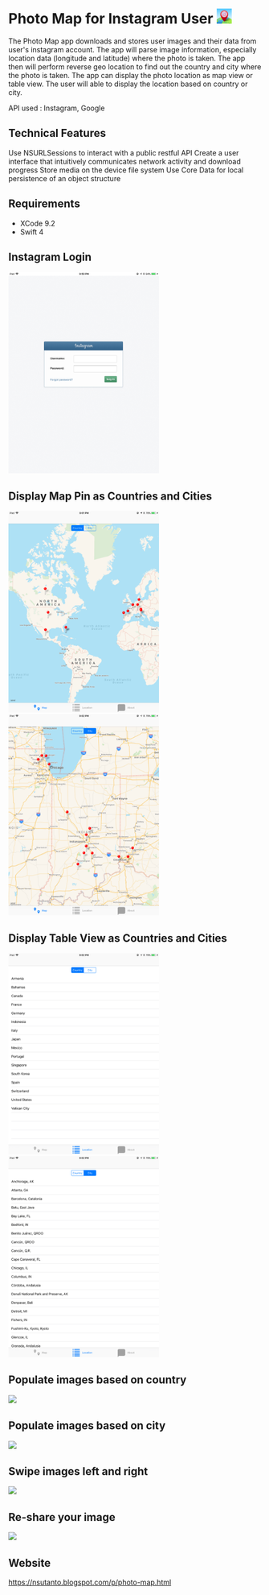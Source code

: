 # Photo Map for Instagram User <img src="https://github.com/nsutanto/ios-PhotoMap/blob/master/ios-PhotoMap/Assets.xcassets/icon_1024.png" width="30">

The Photo Map app downloads and stores user images and their data from user's instagram account. The app will parse image information, especially location data (longitude and latitude) where the photo is taken. The app then will perform reverse geo location to find out the country and city where the photo is taken. The app can display the photo location as map view or table view. The user will able to display the location based on country or city.

API used : Instagram, Google

## Technical Features
Use NSURLSessions to interact with a public restful API
Create a user interface that intuitively communicates network activity and download progress
Store media on the device file system Use Core Data for local persistence of an object structure

## Requirements
- XCode 9.2
- Swift 4

## Instagram Login
<img src="https://github.com/nsutanto/ios-PhotoMap/blob/master/ImageAndMedia/InstagramLogin.PNG" width="300">

## Display Map Pin as Countries and Cities
<img src="https://github.com/nsutanto/ios-PhotoMap/blob/master/ImageAndMedia/DisplayCountryPin.PNG" width="300"> <img src="https://github.com/nsutanto/ios-PhotoMap/blob/master/ImageAndMedia/DisplayCityPin.PNG" width="300">

## Display Table View as Countries and Cities
<img src="https://github.com/nsutanto/ios-PhotoMap/blob/master/ImageAndMedia/DisplayListCountry.PNG" width="300"> <img src="https://github.com/nsutanto/ios-PhotoMap/blob/master/ImageAndMedia/DisplayListCity.PNG" width="300">

## Populate images based on country
<img src="https://media.giphy.com/media/l4EoTQPQRIgVl4oHC/giphy.gif" width="300">

## Populate images based on city
<img src="https://media.giphy.com/media/26FeYG8EQVWtE3hZK/giphy.gif" width="300">

## Swipe images left and right
<img src="https://media.giphy.com/media/26Ffg2gqCSFmp4WSk/giphy.gif" width="300">

## Re-share your image
<img src="https://media.giphy.com/media/26FfaZRHyJ0eMSy9W/giphy.gif" width="300">

## Website
https://nsutanto.blogspot.com/p/photo-map.html
